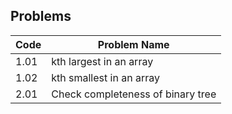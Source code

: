 ## Problems
| Code  | Problem Name          
|-------|------------------------
| 1.01  | kth largest in an array
| 1.02  | kth smallest in an array
| 2.01  | Check completeness of binary tree